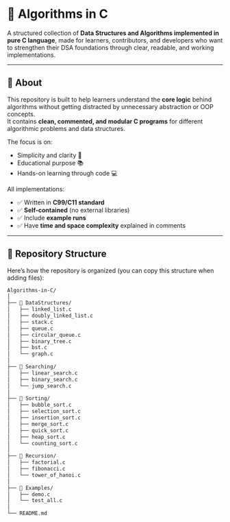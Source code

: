 # 🧠 Algorithms in C

A structured collection of **Data Structures and Algorithms implemented in pure C language**, made for learners, contributors, and developers who want to strengthen their DSA foundations through clear, readable, and working implementations.

---

## 📘 About

This repository is built to help learners understand the **core logic** behind algorithms without getting distracted by unnecessary abstraction or OOP concepts.  
It contains **clean, commented, and modular C programs** for different algorithmic problems and data structures.

The focus is on:
- Simplicity and clarity 🧩  
- Educational purpose 📚  
- Hands-on learning through code 💻  

All implementations:
- ✅ Written in **C99/C11 standard**
- ✅ **Self-contained** (no external libraries)
- ✅ Include **example runs**
- ✅ Have **time and space complexity** explained in comments

---

## 🧱 Repository Structure

Here’s how the repository is organized (you can copy this structure when adding files):

```bash
Algorithms-in-C/
│
├── 📁 DataStructures/
│   ├── linked_list.c
│   ├── doubly_linked_list.c
│   ├── stack.c
│   ├── queue.c
│   ├── circular_queue.c
│   ├── binary_tree.c
│   ├── bst.c
│   └── graph.c
│
├── 📁 Searching/
│   ├── linear_search.c
│   ├── binary_search.c
│   └── jump_search.c
│
├── 📁 Sorting/
│   ├── bubble_sort.c
│   ├── selection_sort.c
│   ├── insertion_sort.c
│   ├── merge_sort.c
│   ├── quick_sort.c
│   ├── heap_sort.c
│   └── counting_sort.c
│
├── 📁 Recursion/
│   ├── factorial.c
│   ├── fibonacci.c
│   └── tower_of_hanoi.c
│
├── 📁 Examples/
│   ├── demo.c
│   └── test_all.c
│
└── README.md
